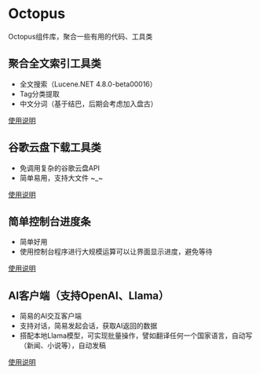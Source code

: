 # Octopus
Octopus组件库，聚合一些有用的代码、工具类

## 聚合全文索引工具类

- 全文搜索（Lucene.NET 4.8.0-beta00016）
- Tag分类提取
- 中文分词（基于结巴，后期会考虑加入盘古）

[使用说明](Search.md)

## 谷歌云盘下载工具类

- 免调用复杂的谷歌云盘API
- 简单易用，支持大文件 ~_~

[使用说明](Google.md)

## 简单控制台进度条

- 简单好用
- 使用控制台程序进行大规模运算可以让界面显示进度，避免等待

[使用说明](ConsoleShow.md)

## AI客户端（支持OpenAI、Llama）

- 简易的AI交互客户端
- 支持对话，简易发起会话，获取AI返回的数据
- 搭配本地Llama模型，可实现批量操作，譬如翻译任何一个国家语言，自动写（新闻、小说等），自动发稿

[使用说明](AIClient.md)
